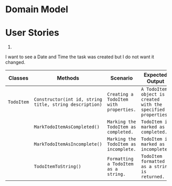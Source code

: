 # Domain Model 


# User Stories

1.
I want to see a Date and Time the task was created but I do not want it changed.   


| Classes                | Methods                                                 | Scenario                                                                                   | Expected Output                                                                         |
|------------------------|---------------------------------------------------------|--------------------------------------------------------------------------------------------|-----------------------------------------------------------------------------------------|
| `TodoItem`             | `Constructor(int id, string title, string description)` | `Creating a TodoItem with properties.`                                                     | `A TodoItem object is created with the specified properties.`                           |
|                        | `MarkTodoItemAsCompleted()`                             | `Marking the TodoItem as completed.`                                                       | `TodoItem is marked as completed.`                                                      |
|                        | `MarkTodoItemAsIncomplete()`                            | `Marking the TodoItem as incomplete.`                                                      | `TodoItem is marked as incomplete.`                                                     |
|                        | `TodoItemToString()`                                    | `Formatting a TodoItem as a string.`                                                       | `TodoItem formatted as a string is returned.`                                           |